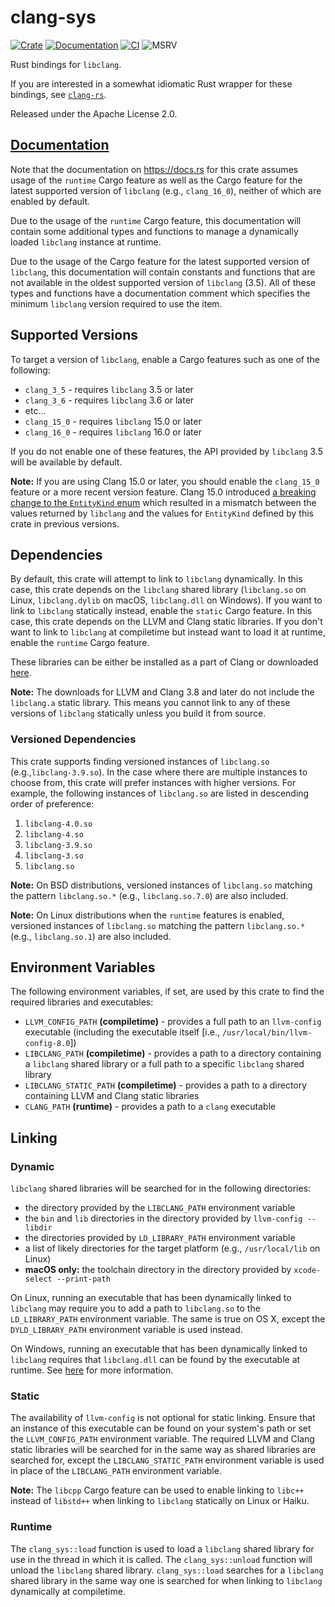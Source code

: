 # clang-sys

[![Crate](https://img.shields.io/crates/v/clang-sys.svg)](https://crates.io/crates/clang-sys)
[![Documentation](https://docs.rs/clang-sys/badge.svg)](https://docs.rs/clang-sys)
[![CI](https://img.shields.io/github/actions/workflow/status/KyleMayes/clang-sys/ci.yml?branch=master)](https://github.com/KyleMayes/clang-sys/actions?query=workflow%3ACI)
![MSRV](https://img.shields.io/badge/MSRV-1.60.0-blue)

Rust bindings for `libclang`.

If you are interested in a somewhat idiomatic Rust wrapper for these bindings, see [`clang-rs`](https://github.com/KyleMayes/clang-rs).

Released under the Apache License 2.0.

## [Documentation](https://docs.rs/clang-sys)

Note that the documentation on https://docs.rs for this crate assumes usage of the `runtime` Cargo feature as well as the Cargo feature for the latest supported version of `libclang` (e.g., `clang_16_0`), neither of which are enabled by default.

Due to the usage of the `runtime` Cargo feature, this documentation will contain some additional types and functions to manage a dynamically loaded `libclang` instance at runtime.

Due to the usage of the Cargo feature for the latest supported version of `libclang`, this documentation will contain constants and functions that are not available in the oldest supported version of `libclang` (3.5). All of these types and functions have a documentation comment which specifies the minimum `libclang` version required to use the item.

## Supported Versions

To target a version of `libclang`, enable a Cargo features such as one of the following:

* `clang_3_5` - requires `libclang` 3.5 or later
* `clang_3_6` - requires `libclang` 3.6 or later
* etc...
* `clang_15_0` - requires `libclang` 15.0 or later
* `clang_16_0` - requires `libclang` 16.0 or later

If you do not enable one of these features, the API provided by `libclang` 3.5 will be available by default.

**Note:** If you are using Clang 15.0 or later, you should enable the `clang_15_0` feature or a more recent version feature. Clang 15.0 introduced [a breaking change to the `EntityKind` enum](https://github.com/llvm/llvm-project/commit/bb83f8e70bd1d56152f02307adacd718cd67e312#diff-674613a0e47f4e66cc19061e28e3296d39be2d124dceefb68237b30b8e241e7c) which resulted in a mismatch between the values returned by `libclang` and the values for `EntityKind` defined by this crate in previous versions.

## Dependencies

By default, this crate will attempt to link to `libclang` dynamically. In this case, this crate depends on the `libclang` shared library (`libclang.so` on Linux, `libclang.dylib` on macOS, `libclang.dll` on Windows). If you want to link to `libclang` statically instead, enable the `static` Cargo feature. In this case, this crate depends on the LLVM and Clang static libraries. If you don't want to link to `libclang` at compiletime but instead want to load it at runtime, enable the `runtime` Cargo feature.

These libraries can be either be installed as a part of Clang or downloaded [here](http://llvm.org/releases/download.html).

**Note:** The downloads for LLVM and Clang 3.8 and later do not include the `libclang.a` static library. This means you cannot link to any of these versions of `libclang` statically unless you build it from source.

### Versioned Dependencies

This crate supports finding versioned instances of `libclang.so` (e.g.,`libclang-3.9.so`). In the case where there are multiple instances to choose from, this crate will prefer instances with higher versions. For example, the following instances of `libclang.so` are listed in descending order of preference:

1. `libclang-4.0.so`
2. `libclang-4.so`
3. `libclang-3.9.so`
4. `libclang-3.so`
5. `libclang.so`

**Note:** On BSD distributions, versioned instances of `libclang.so` matching the pattern `libclang.so.*` (e.g., `libclang.so.7.0`) are also included.

**Note:** On Linux distributions when the `runtime` features is enabled, versioned instances of `libclang.so` matching the pattern `libclang.so.*` (e.g., `libclang.so.1`) are also included.

## Environment Variables

The following environment variables, if set, are used by this crate to find the required libraries and executables:

* `LLVM_CONFIG_PATH` **(compiletime)** - provides a full path to an `llvm-config` executable (including the executable itself [i.e., `/usr/local/bin/llvm-config-8.0`])
* `LIBCLANG_PATH` **(compiletime)** - provides a path to a directory containing a `libclang` shared library or a full path to a specific `libclang` shared library
* `LIBCLANG_STATIC_PATH` **(compiletime)** - provides a path to a directory containing LLVM and Clang static libraries
* `CLANG_PATH` **(runtime)** - provides a path to a `clang` executable

## Linking

### Dynamic

`libclang` shared libraries will be searched for in the following directories:

* the directory provided by the `LIBCLANG_PATH` environment variable
* the `bin` and `lib` directories in the directory provided by `llvm-config --libdir`
* the directories provided by `LD_LIBRARY_PATH` environment variable
* a list of likely directories for the target platform (e.g., `/usr/local/lib` on Linux)
* **macOS only:** the toolchain directory in the directory provided by `xcode-select --print-path`

On Linux, running an executable that has been dynamically linked to `libclang` may require you to add a path to `libclang.so` to the `LD_LIBRARY_PATH` environment variable. The same is true on OS X, except the `DYLD_LIBRARY_PATH` environment variable is used instead.

On Windows, running an executable that has been dynamically linked to `libclang` requires that `libclang.dll` can be found by the executable at runtime. See [here](https://msdn.microsoft.com/en-us/library/7d83bc18.aspx) for more information.

### Static

The availability of `llvm-config` is not optional for static linking. Ensure that an instance of this executable can be found on your system's path or set the `LLVM_CONFIG_PATH` environment variable. The required LLVM and Clang static libraries will be searched for in the same way as shared libraries are searched for, except the `LIBCLANG_STATIC_PATH` environment variable is used in place of the `LIBCLANG_PATH` environment variable.

**Note:** The `libcpp` Cargo feature can be used to enable linking to `libc++` instead of `libstd++` when linking to `libclang` statically on Linux or Haiku.

### Runtime

The `clang_sys::load` function is used to load a `libclang` shared library for use in the thread in which it is called. The `clang_sys::unload` function will unload the `libclang` shared library. `clang_sys::load` searches for a `libclang` shared library in the same way one is searched for when linking to `libclang` dynamically at compiletime.
